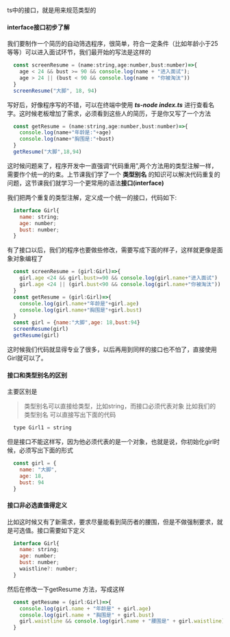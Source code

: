 <!--
 * @Author: gaoyuan
 * @Date: 2020-10-21 15:29:50
 * @LastEditors: gaoyuan
 * @LastEditTime: 2020-10-21 16:40:17
-->

ts中的接口，就是用来规范类型的

#### interface接口初步了解
我们要制作一个简历的自动筛选程序，很简单，符合一定条件（比如年龄小于25等等）可以进入面试环节，我们最开始的写法是这样的
```javascript 
  const screenResume = (name:string,age:number,bust:number)=>{
    age < 24 && bust >= 90 && console.log(name + "进入面试");
    age > 24 || (bust < 90 && console.log(name + "你被淘汰"))
  }
  screenResume("大脚", 18, 94)
```
写好后，好像程序写的不错，可以在终端中使用 ***ts-node index.ts*** 进行查看名字。这时候老板增加了需求，必须看到这些人的简历，于是你又写了一个方法
```javascript
  const getResume = (name:string,age:number,bust:number)=>{
    console.log(name+"年龄是:"+age)
    console.log(name+"胸围是:"+bust)
  }
  getResume("大脚",18,94)
```
这时候问题来了，程序开发中一直强调“代码重用”,两个方法用的类型注解一样，需要作个统一的约束。上节课我们学了一个 **类型别名** 的知识可以解决代码重复的问题，这节课我们就学习一个更常用的语法**接口(interface)**

我们把两个重复的类型注解，定义成一个统一的接口，代码如下:
```javascript
  interface Girl{
    name: string;
    age: number;
    bust: number;
  }
```
有了接口以后，我们的程序也要做些修改，需要写成下面的样子，这样就更像是面象对象编程了
```javascript
  const screenResume = (girl:Girl)=>{
    girl.age <24 && girl.bust>=90 && console.log(girl.name+"进入面试")
    girl.age <24 || (girl.bust<90 && console.log(girl.name+"你被淘汰"))
  }
  const getResume = (girl:Girl)=>{
    console.log(girl.name+"年龄是"+girl.age)
    console.log(girl.name+"胸围是"+girl.bust)
  }
  const girl = {name:"大脚",age: 18,bust:94}
  screenResume(girl)
  getResume(girl)
```
这时候我们代码就显得专业了很多，以后再用到同样的接口也不怕了，直接使用Girl就可以了。

#### 接口和类型别名的区别
主要区别是
> 类型别名可以直接给类型，比如string，而接口必须代表对象
比如我们的 类型别名 可以直接写出下面的代码
```javascript 
  type Girl1 = string
```
但是接口不能这样写，因为他必须代表的是一个对象，也就是说，你初始化girl时候，必须写出下面的形式
```javascript 
  const girl = {
    name: "大脚",
    age: 18,
    bust: 94
  }
```

#### 接口非必选直值得定义
比如这时候又有了新需求，要求尽量能看到简历者的腰围，但是不做强制要求，就是可选值。接口需要如下定义
```javascript 
  interface Girl{
    name: string;
    age: number;
    bust: number;
    waistline?: number;
  }
```
然后在修改一下getResume 方法，写成这样
```javascript
  const getResume = (girl:Girl)=>{
    console.log(girl.name + "年龄是" + girl.age)
    console.log(girl.name + "胸围是" + girl.bust)
    girl.waistline && console.log(girl.name + "腰围是" + girl.waistline)
  }
```